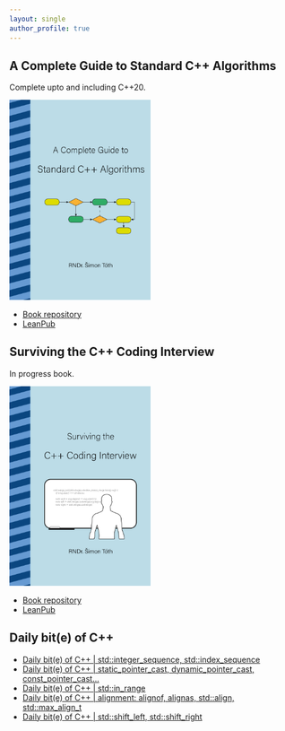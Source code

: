```yaml
---
layout: single
author_profile: true
---
```


## A Complete Guide to Standard C++ Algorithms

Complete upto and including C++20.

[<img src="assets/images/book_algorithms_cover.png" width="50%">](https://leanpub.com/cpp-algorithms-guide)

- [Book repository](https://github.com/HappyCerberus/book-cpp-algorithms)
- [LeanPub](https://leanpub.com/cpp-algorithms-guide)

## Surviving the C++ Coding Interview

In progress book.

[<img src="assets/images/book_coding_interview_cover.png" width="50%">](https://leanpub.com/cpp-coding-interview)

- [Book repository](https://leanpub.com/cpp-coding-interview)
- [LeanPub](https://leanpub.com/cpp-coding-interview)

## Daily bit(e) of C++

<ul>
<!-- SUBSTACK:START --><li><a href="https://medium.com/@simontoth/daily-bit-e-of-c-std-integer-sequence-std-index-sequence-70fc6d2cef15?source=rss-1e1de1006a93------2">Daily bit&lpar;e&rpar; of C++ | std::integer_sequence, std::index_sequence</a></li><li><a href="https://medium.com/@simontoth/daily-bit-e-of-c-static-pointer-cast-dynamic-pointer-cast-const-pointer-cast-5e275c8a4eed?source=rss-1e1de1006a93------2">Daily bit&lpar;e&rpar; of C++ | static_pointer_cast, dynamic_pointer_cast, const_pointer_cast…</a></li><li><a href="https://medium.com/@simontoth/daily-bit-e-of-c-std-in-range-90413ec3ec7f?source=rss-1e1de1006a93------2">Daily bit&lpar;e&rpar; of C++ | std::in_range</a></li><li><a href="https://medium.com/@simontoth/daily-bit-e-of-c-alignment-alignof-alignas-std-align-std-max-align-t-c4e614557ed8?source=rss-1e1de1006a93------2">Daily bit&lpar;e&rpar; of C++ | alignment: alignof, alignas, std::align, std::max_align_t</a></li><li><a href="https://medium.com/@simontoth/daily-bit-e-of-c-std-shift-left-std-shift-right-55269c720096?source=rss-1e1de1006a93------2">Daily bit&lpar;e&rpar; of C++ | std::shift_left, std::shift_right</a></li><!-- SUBSTACK:END -->
</ul>